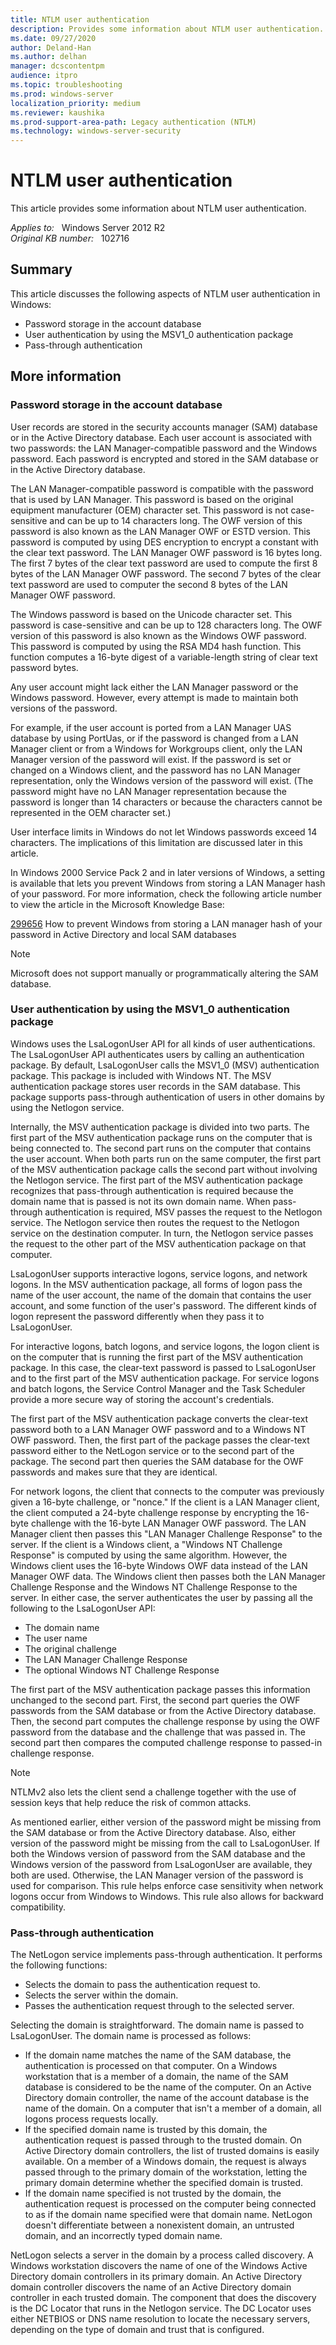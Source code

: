 ```yaml
---
title: NTLM user authentication
description: Provides some information about NTLM user authentication.
ms.date: 09/27/2020
author: Deland-Han
ms.author: delhan 
manager: dcscontentpm
audience: itpro
ms.topic: troubleshooting
ms.prod: windows-server
localization_priority: medium
ms.reviewer: kaushika
ms.prod-support-area-path: Legacy authentication (NTLM)
ms.technology: windows-server-security
---
```

# NTLM user authentication  

This article provides some information about NTLM user authentication.

_Applies to:_ &nbsp; Windows Server 2012 R2  
_Original KB number:_ &nbsp; 102716

## Summary

This article discusses the following aspects of NTLM user authentication in Windows:

- Password storage in the account database
- User authentication by using the MSV1_0 authentication package
- Pass-through authentication

## More information

### Password storage in the account database

User records are stored in the security accounts manager (SAM) database or in the Active Directory database. Each user account is associated with two passwords: the LAN Manager-compatible password and the Windows password. Each password is encrypted and stored in the SAM database or in the Active Directory database.

The LAN Manager-compatible password is compatible with the password that is used by LAN Manager. This password is based on the original equipment manufacturer (OEM) character set. This password is not case-sensitive and can be up to 14 characters long. The OWF version of this password is also known as the LAN Manager OWF or ESTD version. This password is computed by using DES encryption to encrypt a constant with the clear text password. The LAN Manager OWF password is 16 bytes long. The first 7 bytes of the clear text password are used to compute the first 8 bytes of the LAN Manager OWF password. The second 7 bytes of the clear text password are used to computer the second 8 bytes of the LAN Manager OWF password.

The Windows password is based on the Unicode character set. This password is case-sensitive and can be up to 128 characters long. The OWF version of this password is also known as the Windows OWF password. This password is computed by using the RSA MD4 hash function. This function computes a 16-byte digest of a variable-length string of clear text password bytes.

Any user account might lack either the LAN Manager password or the Windows password. However, every attempt is made to maintain both versions of the password.  

For example, if the user account is ported from a LAN Manager UAS database by using PortUas, or if the password is changed from a LAN Manager client or from a Windows for Workgroups client, only the LAN Manager version of the password will exist. If the password is set or changed on a Windows client, and the password has no LAN Manager representation, only the Windows version of the password will exist. (The password might have no LAN Manager representation because the password is longer than 14 characters or because the characters cannot be represented in the OEM character set.)  

User interface limits in Windows do not let Windows passwords exceed 14 characters. The implications of this limitation are discussed later in this article.

In Windows 2000 Service Pack 2 and in later versions of Windows, a setting is available that lets you prevent Windows from storing a LAN Manager hash of your password. For more information, check the following article number to view the article in the Microsoft Knowledge Base:

[299656](https://support.microsoft.com/help/299656) How to prevent Windows from storing a LAN manager hash of your password in Active Directory and local SAM databases  

> [!NOTE]
> Microsoft does not support manually or programmatically altering the SAM database.

### User authentication by using the MSV1_0 authentication package

Windows uses the LsaLogonUser API for all kinds of user authentications. The LsaLogonUser API authenticates users by calling an authentication package. By default, LsaLogonUser calls the MSV1_0 (MSV) authentication package. This package is included with Windows NT. The MSV authentication package stores user records in the SAM database. This package supports pass-through authentication of users in other domains by using the Netlogon service.

Internally, the MSV authentication package is divided into two parts. The first part of the MSV authentication package runs on the computer that is being connected to. The second part runs on the computer that contains the user account. When both parts run on the same computer, the first part of the MSV authentication package calls the second part without involving the Netlogon service. The first part of the MSV authentication package recognizes that pass-through authentication is required because the domain name that is passed is not its own domain name. When pass-through authentication is required, MSV passes the request to the Netlogon service. The Netlogon service then routes the request to the Netlogon service on the destination computer. In turn, the Netlogon service passes the request to the other part of the MSV authentication package on that computer.

LsaLogonUser supports interactive logons, service logons, and network logons. In the MSV authentication package, all forms of logon pass the name of the user account, the name of the domain that contains the user account, and some function of the user's password. The different kinds of logon represent the password differently when they pass it to LsaLogonUser.

For interactive logons, batch logons, and service logons, the logon client is on the computer that is running the first part of the MSV authentication package. In this case, the clear-text password is passed to LsaLogonUser and to the first part of the MSV authentication package. For service logons and batch logons, the Service Control Manager and the Task Scheduler provide a more secure way of storing the account's credentials.

The first part of the MSV authentication package converts the clear-text password both to a LAN Manager OWF password and to a Windows NT OWF password. Then, the first part of the package passes the clear-text password either to the NetLogon service or to the second part of the package. The second part then queries the SAM database for the OWF passwords and makes sure that they are identical.

For network logons, the client that connects to the computer was previously given a 16-byte challenge, or "nonce." If the client is a LAN Manager client, the client computed a 24-byte challenge response by encrypting the 16-byte challenge with the 16-byte LAN Manager OWF password. The LAN Manager client then passes this "LAN Manager Challenge Response" to the server. If the client is a Windows client, a "Windows NT Challenge Response" is computed by using the same algorithm. However, the Windows client uses the 16-byte Windows OWF data instead of the LAN Manager OWF data. The Windows client then passes both the LAN Manager Challenge Response and the Windows NT Challenge Response to the server. In either case, the server authenticates the user by passing all the following to the LsaLogonUser API:  

- The domain name
- The user name
- The original challenge
- The LAN Manager Challenge Response
- The optional Windows NT Challenge Response  

The first part of the MSV authentication package passes this information unchanged to the second part. First, the second part queries the OWF passwords from the SAM database or from the Active Directory database. Then, the second part computes the challenge response by using the OWF password from the database and the challenge that was passed in. The second part then compares the computed challenge response to passed-in challenge response.

> [!NOTE]
> NTLMv2 also lets the client send a challenge together with the use of session keys that help reduce the risk of common attacks.

As mentioned earlier, either version of the password might be missing from the SAM database or from the Active Directory database. Also, either version of the password might be missing from the call to LsaLogonUser. If both the Windows version of password from the SAM database and the Windows version of the password from LsaLogonUser are available, they both are used. Otherwise, the LAN Manager version of the password is used for comparison. This rule helps enforce case sensitivity when network logons occur from Windows to Windows. This rule also allows for backward compatibility.

### Pass-through authentication

The NetLogon service implements pass-through authentication. It performs the following functions:  

- Selects the domain to pass the authentication request to.
- Selects the server within the domain.
- Passes the authentication request through to the selected server.  

Selecting the domain is straightforward. The domain name is passed to LsaLogonUser. The domain name is processed as follows:

- If the domain name matches the name of the SAM database, the authentication is processed on that computer. On a Windows workstation that is a member of a domain, the name of the SAM database is considered to be the name of the computer. On an Active Directory domain controller, the name of the account database is the name of the domain. On a computer that isn't a member of a domain, all logons process requests locally.
- If the specified domain name is trusted by this domain, the authentication request is passed through to the trusted domain. On Active Directory domain controllers, the list of trusted domains is easily available. On a member of a Windows domain, the request is always passed through to the primary domain of the workstation, letting the primary domain determine whether the specified domain is trusted.
- If the domain name specified is not trusted by the domain, the authentication request is processed on the computer being connected to as if the domain name specified were that domain name. NetLogon doesn't differentiate between a nonexistent domain, an untrusted domain, and an incorrectly typed domain name.  

NetLogon selects a server in the domain by a process called discovery. A Windows workstation discovers the name of one of the Windows Active Directory domain controllers in its primary domain. An Active Directory domain controller discovers the name of an Active Directory domain controller in each trusted domain. The component that does the discovery is the DC Locator that runs in the Netlogon service. The DC Locator uses either NETBIOS or DNS name resolution to locate the necessary servers, depending on the type of domain and trust that is configured.
